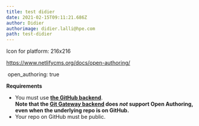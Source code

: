 ```yaml
---
title: test didier
date: 2021-02-15T09:11:21.686Z
author: Didier
authorimage: didier.lalli@hpe.com
path: test-didier
---
```

Icon for platform: 216x216





<https://www.netlifycms.org/docs/open-authoring/>



 open_authoring: true



**Requirements**

* You must use **[the GitHub backend](https://www.netlifycms.org/docs/github-backend)**.\
  **Note that the [Git Gateway backend](https://www.netlifycms.org/docs/git-gateway-backend/#git-gateway-with-netlify-identity) does *not* support Open Authoring, even when the underlying repo is on GitHub.**
* Your repo on GitHub must be public.